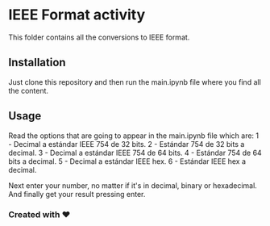 # IEEE Format activity
This folder contains all the conversions to IEEE format.

## Installation
Just clone this repository and then run the main.ipynb file where you find all the content.

## Usage
Read the options that are going to appear in the main.ipynb file which are:
1 - Decimal a estándar IEEE 754 de 32 bits.
2 - Estándar 754 de 32 bits a decimal.
3 - Decimal a estándar IEEE 754 de 64 bits.
4 - Estándar 754 de 64 bits a decimal.
5 - Decimal a estándar IEEE hex.
6 - Estándar IEEE hex a decimal.

Next enter your number, no matter if it's in decimal, binary or hexadecimal. And finally
get your result pressing enter.

### Created with ❤
